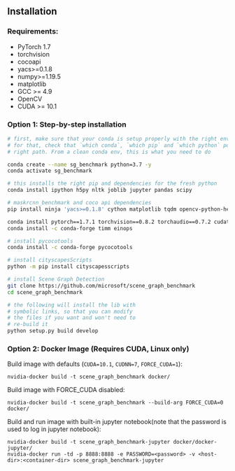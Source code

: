 ## Installation

### Requirements:
- PyTorch 1.7
- torchvision
- cocoapi
- yacs>=0.1.8
- numpy>=1.19.5
- matplotlib
- GCC >= 4.9
- OpenCV
- CUDA >= 10.1


### Option 1: Step-by-step installation

```bash
# first, make sure that your conda is setup properly with the right environment
# for that, check that `which conda`, `which pip` and `which python` points to the
# right path. From a clean conda env, this is what you need to do

conda create --name sg_benchmark python=3.7 -y
conda activate sg_benchmark

# this installs the right pip and dependencies for the fresh python
conda install ipython h5py nltk joblib jupyter pandas scipy

# maskrcnn_benchmark and coco api dependencies
pip install ninja 'yacs>=0.1.8' cython matplotlib tqdm opencv-python-headless 'numpy>=1.19.5'

conda install pytorch==1.7.1 torchvision==0.8.2 torchaudio==0.7.2 cudatoolkit=11.0 -c pytorch
conda install -c conda-forge timm einops

# install pycocotools
conda install -c conda-forge pycocotools

# install cityscapesScripts
python -m pip install cityscapesscripts

# install Scene Graph Detection
git clone https://github.com/microsoft/scene_graph_benchmark
cd scene_graph_benchmark

# the following will install the lib with
# symbolic links, so that you can modify
# the files if you want and won't need to
# re-build it
python setup.py build develop


```
### Option 2: Docker Image (Requires CUDA, Linux only)

Build image with defaults (`CUDA=10.1`, `CUDNN=7`, `FORCE_CUDA=1`):

    nvidia-docker build -t scene_graph_benchmark docker/

Build image with FORCE_CUDA disabled:

    nvidia-docker build -t scene_graph_benchmark --build-arg FORCE_CUDA=0 docker/

Build and run image with built-in jupyter notebook(note that the password is used to log in jupyter notebook):

    nvidia-docker build -t scene_graph_benchmark-jupyter docker/docker-jupyter/
    nvidia-docker run -td -p 8888:8888 -e PASSWORD=<password> -v <host-dir>:<container-dir> scene_graph_benchmark-jupyter
